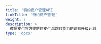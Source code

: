 ```yaml
---
title: '特约商户管理API'
linkTitle: '特约商户管理'
weight: 7
description: >
  微信支付官方提供的支付后跳转能力的运营升级计划
type: 'docs'
---
```

